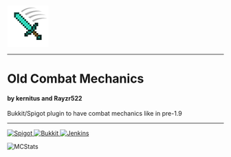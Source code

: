 ![OldCombatMechanics Icon](https://github.com/Rayzr522/ProjectResources/raw/master/ocm/Icon.png)
<hr/>

# Old Combat Mechanics
#### by kernitus and Rayzr522
Bukkit/Spigot plugin to have combat mechanics like in pre-1.9


<hr/>


 <a href="https://www.spigotmc.org/resources/oldcombatmechanics.19510/">
<img src="https://media-elerium.cursecdn.com/attachments/202/435/spigot.png" alt="Spigot" border="0">
</a>  <a href="http://dev.bukkit.org/bukkit-plugins/oldcombatmechanics/">
<img src="https://media-elerium.cursecdn.com/attachments/202/436/bukkit.png" alt="Bukkit" border="0">
</a>  <a href="https://jenkinsci-gvl-jenkins.1d35.starter-us-east-1.openshiftapps.com/job/OldCombatMechanics">
<img src="https://media-elerium.cursecdn.com/attachments/202/434/jenkins.png" alt="Jenkins" border="0">
</a>


![MCStats](http://i.mcstats.org/OldCombatMechanics/Global+Statistics.borderless.png)
